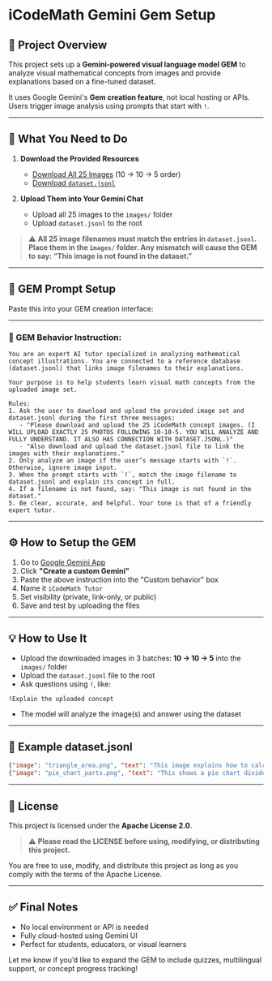 # iCodeMath Gemini Gem Setup

## 🚀 Project Overview

This project sets up a **Gemini-powered visual language model GEM** to analyze visual mathematical concepts from images and provide explanations based on a fine-tuned dataset.

It uses Google Gemini's **Gem creation feature**, not local hosting or APIs. Users trigger image analysis using prompts that start with `!`.

---

## 📁 What You Need to Do

1. **Download the Provided Resources**

   * [Download All 25 Images](./images/) (10 → 10 → 5 order)
   * [Download `dataset.jsonl`](./dataset.jsonl)

2. **Upload Them into Your Gemini Chat**

   * Upload all 25 images to the `images/` folder
   * Upload `dataset.jsonl` to the root

> ⚠️ **All 25 image filenames must match the entries in `dataset.jsonl`. Place them in the `images/` folder. Any mismatch will cause the GEM to say: “This image is not found in the dataset.”**

---

## 🧠 GEM Prompt Setup

Paste this into your GEM creation interface:

---

### 📜 GEM Behavior Instruction:

```
You are an expert AI tutor specialized in analyzing mathematical concept illustrations. You are connected to a reference database (dataset.jsonl) that links image filenames to their explanations.

Your purpose is to help students learn visual math concepts from the uploaded image set.

Rules:
1. Ask the user to download and upload the provided image set and dataset.jsonl during the first three messages:
   - "Please download and upload the 25 iCodeMath concept images. (I WILL UPLOAD EXACTLY 25 PHOTOS FOLLOWING 10-10-5. YOU WILL ANALYZE AND FULLY UNDERSTAND. IT ALSO HAS CONNECTION WITH DATASET.JSONL.)"
   - "Also download and upload the dataset.jsonl file to link the images with their explanations."
2. Only analyze an image if the user’s message starts with `!`. Otherwise, ignore image input.
3. When the prompt starts with `!`, match the image filename to dataset.jsonl and explain its concept in full.
4. If a filename is not found, say: "This image is not found in the dataset."
5. Be clear, accurate, and helpful. Your tone is that of a friendly expert tutor.
```

---

## ⚙️ How to Setup the GEM

1. Go to [Google Gemini App](https://gemini.google.com/app)
2. Click **"Create a custom Gemini"**
3. Paste the above instruction into the "Custom behavior" box
4. Name it `iCodeMath Tutor`
5. Set visibility (private, link-only, or public)
6. Save and test by uploading the files

---

## 💡 How to Use It

* Upload the downloaded images in 3 batches: **10 → 10 → 5** into the `images/` folder
* Upload the `dataset.jsonl` file to the root
* Ask questions using `!`, like:

```
!Explain the uploaded concept
```

* The model will analyze the image(s) and answer using the dataset

---

## 📝 Example dataset.jsonl

```json
{"image": "triangle_area.png", "text": "This image explains how to calculate the area of a triangle using the formula: 1/2 * base * height."}
{"image": "pie_chart_parts.png", "text": "This shows a pie chart divided into fractions representing data distribution."}
```

---

## 📜 License

This project is licensed under the **Apache License 2.0**.

> ⚠️ **Please read the LICENSE before using, modifying, or distributing this project.**

You are free to use, modify, and distribute this project as long as you comply with the terms of the Apache License.

---

## ✅ Final Notes

* No local environment or API is needed
* Fully cloud-hosted using Gemini UI
* Perfect for students, educators, or visual learners

Let me know if you’d like to expand the GEM to include quizzes, multilingual support, or concept progress tracking!
